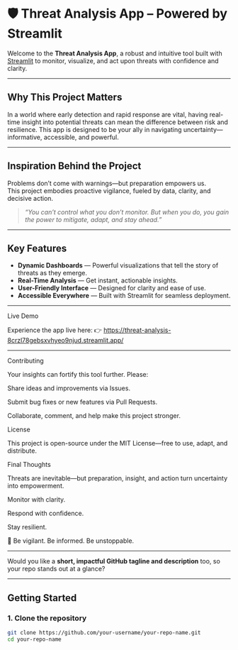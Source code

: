 # 🛡 Threat Analysis App – Powered by Streamlit  

Welcome to the **Threat Analysis App**, a robust and intuitive tool built with [Streamlit](https://streamlit.io) to monitor, visualize, and act upon threats with confidence and clarity.

---

##  Why This Project Matters  
In a world where early detection and rapid response are vital, having real-time insight into potential threats can mean the difference between risk and resilience. This app is designed to be your ally in navigating uncertainty—informative, accessible, and powerful.

---

##  Inspiration Behind the Project  
Problems don’t come with warnings—but preparation empowers us.  
This project embodies proactive vigilance, fueled by data, clarity, and decisive action.

>  *“You can’t control what you don’t monitor. But when you do, you gain the power to mitigate, adapt, and stay ahead.”*

---

##  Key Features  
- **Dynamic Dashboards** — Powerful visualizations that tell the story of threats as they emerge.  
- **Real-Time Analysis** — Get instant, actionable insights.  
- **User-Friendly Interface** — Designed for clarity and ease of use.  
- **Accessible Everywhere** — Built with Streamlit for seamless deployment.


--- 





Live Demo

Experience the app live here:
👉 https://threat-analysis-8crzl78gebsxvhyeo9njud.streamlit.app/

---

Contributing

Your insights can fortify this tool further. Please:

Share ideas and improvements via Issues.

Submit bug fixes or new features via Pull Requests.

Collaborate, comment, and help make this project stronger.

License

This project is open-source under the MIT License—free to use, adapt, and distribute.

Final Thoughts

Threats are inevitable—but preparation, insight, and action turn uncertainty into empowerment.

Monitor with clarity.

Respond with confidence.

Stay resilient.

🚀 Be vigilant. Be informed. Be unstoppable.


---

Would you like a **short, impactful GitHub tagline and description** too, so your repo stands out at a glance?





---

##  Getting Started

### 1. Clone the repository  
```bash
git clone https://github.com/your-username/your-repo-name.git
cd your-repo-name
